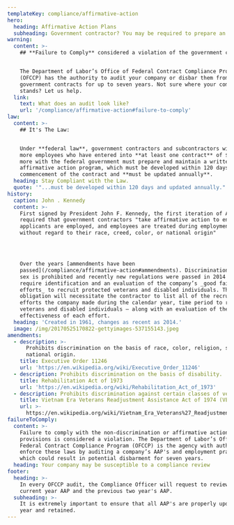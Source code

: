 ```yaml
---
templateKey: compliance/affirmative-action
hero:
  heading: Affirmative Action Plans
  subheading: Government contractor? You may be required to prepare an AAP.
warning:
  content: >-
    ## **Failure to Comply** considered a violation of the government contract!


    The Department of Labor’s Office of Federal Contract Compliance Program
    (OFCCP) has the authority to audit your company or disbar them from
    government contracts for up to seven years. Not sure where your company
    stands? Let us help.
  link:
    text: What does an audit look like?
    url: '/compliance/affirmative-action#failure-to-comply'
law:
  content: >-
    ## It's The Law:


    Under **federal law**, government contractors and subcontractors with 50 or
    more employees who have entered into **at least one contract** of $50,000 or
    more with the federal government must prepare and maintain a written
    affirmative action program, which must be developed within 120 days from the
    commencement of the contract and **must be updated annually**.
  heading: Stay Compliant with the Law.
  quote: '"...must be developed within 120 days and updated annually."'
history:
  caption: John . Kennedy
  content: >-
    First signed by President John F. Kennedy, the first iteration of AAP
    required that government contractors "take affirmative action to ensure that
    applicants are employed, and employees are treated during employment,
    without regard to their race, creed, color, or national origin"




    Over the years [ammendments have been
    passed](/compliance/affirmative-action#ammendments). Discrimination based on
    sex is prohibited and recently new regulations were passed in 2014 that
    require identification and an evaluation of the company’s _good faith
    efforts_ to recruit protected veterans and disabled individuals. This
    obligation will necessitate the contractor to list all of the recruiting
    efforts the company made during the calendar year, time period to recruit
    veterans and disabled individuals — along with an evaluation of the
    effectiveness of each effort.
  heading: 'Created in 1961, changes as recent as 2014.'
  image: /img/20170525170822-gettyimages-537155143.jpeg
amendments:
  - description: >-
      Prohibits discrimination on the basis of race, color, religion, sex, or
      national origin.
    title: Executive Order 11246
    url: 'https://en.wikipedia.org/wiki/Executive_Order_11246'
  - description: Prohibits discrimination on the basis of disability.
    title: Rehabilitation Act of 1973
    url: 'https://en.wikipedia.org/wiki/Rehabilitation_Act_of_1973'
  - description: Prohibits discrimination against certain classes of veterans.
    title: Vietnam Era Veterans Readjustment Assistance Act of 1974 (VEVRAA)
    url: >-
      https://en.wikipedia.org/wiki/Vietnam_Era_Veterans%27_Readjustment_Assistance_Act
failureToComply:
  content: >-
    Failure to comply with the non-discrimination or affirmative action
    provisions is considered a violation. The Department of Labor’s Office of
    Federal Contract Compliance Program (OFCCP) is the agency with authority to
    enforce these laws by auditing a company’s AAP's and employment practices
    which could result in potential disbarment for seven years.
  heading: Your company may be susceptible to a compliance review
footer:
  heading: >-
    In every OFCCP audit, the Compliance Officer will request to review the
    current year AAP and the previous two year's AAP.
  subheading: >-
    It is extremely important to ensure that all AAP's are properly updated each
    year and retained.
---
```


